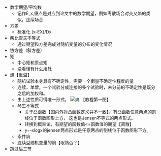 - 数学期望/平均数
    - 记作E_x,重点是对应到论文中的数学期望，例如离散场合对交叉熵的类似，连续场合
- 方差
    - 标准化  (x-EX)/Dx
- 柴比雪夫不等式
    - 通过期望和方差完成对随机变量的分布的变化情况
- 协方差（斜方差）
- 矩
    - 中心矩和原点矩
    - 没看懂有什么用处
- 熵【重温】
    - 随机试验本身具有不确定性，需要一个衡量不确定性程度的量
    - 连续，单增，一个试验分成连接的多个试验时，未分前的不确定性是既分之后的加权和。
    - 由上述性质可得唯一形式，
    ![熵](/H.png)
    【教程第一图】
    - 琴生不等式 
        - 关于凸函数【国内外对凸函数定义并不一致】，有凸函数任意两点的割线位于函数图形上方， 这也是Jensen不等式的两点形式。
        - 转换到概率论，有期望的函数值<=函数值的期望【离散】
        - y=-xlogx的jensen两点形式是任意两点的割线位于函数图形下方。
    - 条件熵
    - 连续型随机变量的熵【眼熟否？】
- 跳过后三节


